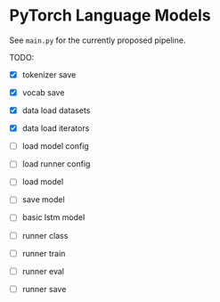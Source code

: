 # PyTorch Language Models

See `main.py` for the currently proposed pipeline.

TODO:

- [x] tokenizer save
- [x] vocab save
- [x] data load datasets
- [x] data load iterators
- [ ] load model config
- [ ] load runner config
- [ ] load model
- [ ] save model
- [ ] basic lstm model
- [ ] runner class
- [ ] runner train
- [ ] runner eval
- [ ] runner save


